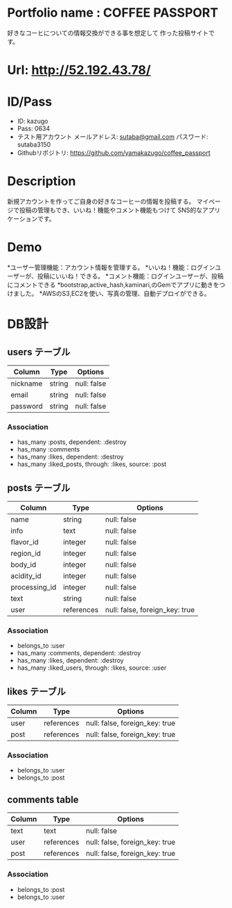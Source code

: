# Portfolio name : COFFEE PASSPORT

好きなコーヒについての情報交換ができる事を想定して
作った投稿サイトです。

# Url: http://52.192.43.78/

# ID/Pass

* ID: kazugo
* Pass: 0634
* テスト用アカウント
  メールアドレス: sutaba@gmail.com
  パスワード: sutaba3150
* Githubリポジトリ: https://github.com/yamakazugo/coffee_passport


# Description

新規アカウントを作ってご自身の好きなコーヒーの情報を投稿する。
マイページで投稿の管理もでき、いいね！機能やコメント機能もつけて
SNS的なアプリケーションです。

# Demo

*ユーザー管理機能：アカウント情報を管理する。
*いいね！機能：ログインユーザーが、投稿にいいね！できる。
*コメント機能：ログインユーザーが、投稿にコメントできる
*bootstrap,active_hash,kaminari,のGemでアプリに動きをつけました。
*AWSのS3,EC2を使い、写真の管理、自動デプロイができる。



# DB設計

## users テーブル

| Column                  | Type   | Options     |
| ----------------------- | ------ | ----------- |
| nickname                | string | null: false |
| email                   | string | null: false |
| password                | string | null: false |


### Association

- has_many :posts, dependent: :destroy
- has_many :comments
- has_many :likes, dependent: :destroy
- has_many :liked_posts, through: :likes, source: :post

## posts テーブル

| Column                  | Type        | Options                        |
| ----------------------- | ---------   | ------------------------------ |
| name                    | string      | null: false                    |
| info                    | text        | null: false                    |
| flavor_id               | integer     | null: false                    |
| region_id               | integer     | null: false                    |
| body_id                 | integer     | null: false                    | 
| acidity_id              | integer     | null: false                    |
| processing_id           | integer     | null: false                    |
| text                    | string      | null: false                    |
| user                    | references  | null: false, foreign_key: true |


### Association

- belongs_to :user
- has_many :comments, dependent: :destroy
- has_many :likes, dependent: :destroy
- has_many :liked_users, through: :likes, source: :user


## likes テーブル

| Column     | Type       | Options                        |
| ---------- | ---------- | ------------------------------ |
| user       | references | null: false, foreign_key: true |
| post       | references | null: false, foreign_key: true |

### Association

- belongs_to :user
- belongs_to :post

## comments table

| Column      | Type       | Options                        |
|-------------|------------|------------------------------- |
| text        | text       | null: false                    |
| user        | references | null: false, foreign_key: true |
| post        | references | null: false, foreign_key: true |

### Association

- belongs_to :post
- belongs_to :user